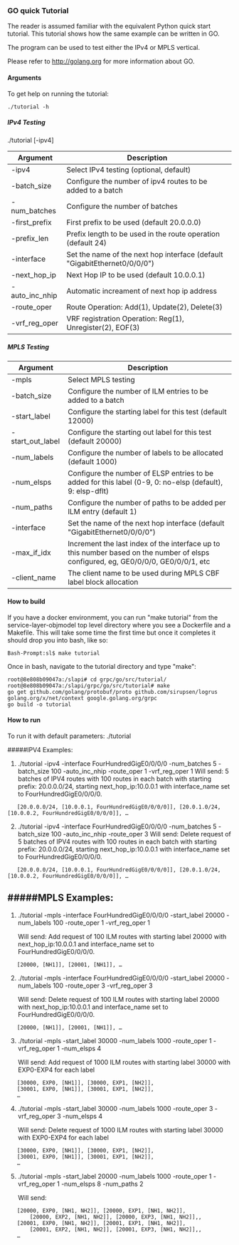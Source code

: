 ### GO quick Tutorial

The reader is assumed familiar with the equivalent Python quick start tutorial. This tutorial shows how the same example can be written in GO.

The program can be used to test either the IPv4 or MPLS vertical.

Please refer to <http://golang.org> for more information about GO.

#### Arguments
To get help on running the tutorial:

```
./tutorial -h
```

##### IPv4 Testing

./tutorial [-ipv4]

| Argument | Description |
| --- | --- |
| -ipv4            | Select IPv4 testing (optional, default) |
| -batch_size      | Configure the number of ipv4 routes to be added to a batch |
| -num_batches     | Configure the number of batches |
| -first_prefix    | First prefix to be used (default 20.0.0.0) |
| -prefix_len      | Prefix length to be used in the route operation (default 24) |
| -interface       | Set the name of the next hop interface (default "GigabitEthernet0/0/0/0") |
| -next_hop_ip     | Next Hop IP to be used (default 10.0.0.1) |
| -auto_inc_nhip   | Automatic increament of next hop ip address |
| -route_oper      | Route Operation: Add(1), Update(2), Delete(3) |
| -vrf_reg_oper    | VRF registration Operation: Reg(1), Unregister(2), EOF(3) |

##### MPLS Testing

| Argument | Description |
| --- | --- |
| -mpls        | Select MPLS testing |
| -batch_size   | Configure the number of ILM entries to be added to a batch |
| -start_label | Configure the starting label for this test (default 12000) |
| -start_out_label | Configure the starting out label for this test (default 20000) |
| -num_labels  | Configure the number of labels to be allocated (default 1000) |
| -num_elsps   | Configure the number of ELSP entries to be added for this label (0-9, 0: no-elsp (default), 9: elsp-dflt) |
| -num_paths   | Configure the number of paths to be added per ILM entry (default 1)|
| -interface    | Set the name of the next hop interface (default "GigabitEthernet0/0/0/0") |
| -max_if_idx  | Increment the last index of the interface up to this number based on the number of elsps configured, eg, GE0/0/0/0, GE0/0/0/1, etc |
| -client_name  | The client name to be used during MPLS CBF label block allocation |

#### How to build
If you have a docker environmemt, you can run "make tutorial" from the service-layer-objmodel
top level directory where you see a Dockerfile and a Makefile. This will take some time
the first time but once it completes it should drop you into bash, like so:

```
Bash-Prompt:sl$ make tutorial
```

Once in bash, navigate to the tutorial directory and type "make":
```
root@8e808b09047a:/slapi# cd grpc/go/src/tutorial/
root@8e808b09047a:/slapi/grpc/go/src/tutorial# make
go get github.com/golang/protobuf/proto github.com/sirupsen/logrus golang.org/x/net/context google.golang.org/grpc
go build -o tutorial
```

#### How to run

To run it with default parameters:
./tutorial

#####IPV4 Examples:
1) ./tutorial -ipv4 -interface FourHundredGigE0/0/0/0 -num_batches 5 -batch_size 100 -auto_inc_nhip -route_oper 1 -vrf_reg_oper 1
   Will send: 5 batches of IPV4 routes with 100 routes in each batch with starting prefix: 20.0.0.0/24,
              starting next_hop_ip:10.0.0.1 with interface_name set to FourHundredGigE0/0/0/0.
```
   [20.0.0.0/24, [10.0.0.1, FourHundredGigE0/0/0/0]], [20.0.1.0/24, [10.0.0.2, FourHundredGigE0/0/0/0]], …
```
2) ./tutorial -ipv4 -interface FourHundredGigE0/0/0/0 -num_batches 5 -batch_size 100 -auto_inc_nhip -route_oper 3
   Will send: Delete request of 5 batches of IPV4 routes with 100 routes in each batch with starting prefix: 20.0.0.0/24,
              starting next_hop_ip:10.0.0.1 with interface_name set to FourHundredGigE0/0/0/0.
```
   [20.0.0.0/24, [10.0.0.1, FourHundredGigE0/0/0/0]], [20.0.1.0/24, [10.0.0.2, FourHundredGigE0/0/0/0]], …
```

#####MPLS Examples:
------------

1) ./tutorial -mpls -interface FourHundredGigE0/0/0/0 -start_label 20000 -num_labels 100 -route_oper 1 -vrf_reg_oper 1

   Will send: Add request of 100 ILM routes with starting label 20000 with
              next_hop_ip:10.0.0.1 and interface_name set to FourHundredGigE0/0/0/0.
```
   [20000, [NH1]], [20001, [NH1]], …
```

2) ./tutorial -mpls -interface FourHundredGigE0/0/0/0 -start_label 20000 -num_labels 100 -route_oper 3 -vrf_reg_oper 3

   Will send: Delete request of 100 ILM routes with starting label 20000 with
              next_hop_ip:10.0.0.1 and interface_name set to FourHundredGigE0/0/0/0.
```
   [20000, [NH1]], [20001, [NH1]], …
```

3) ./tutorial -mpls -start_label 30000 -num_labels 1000 -route_oper 1 -vrf_reg_oper 1 -num_elsps 4

   Will send: Add request of 1000 ILM routes with starting label 30000 with EXP0-EXP4 for each label
```
   [30000, EXP0, [NH1]], [30000, EXP1, [NH2]],
   [30001, EXP0, [NH1]], [30001, EXP1, [NH2]],
   …
```
4) ./tutorial -mpls -start_label 30000 -num_labels 1000 -route_oper 3 -vrf_reg_oper 3 -num_elsps 4

   Will send: Delete request of 1000 ILM routes with starting label 30000 with EXP0-EXP4 for each label
```
   [30000, EXP0, [NH1]], [30000, EXP1, [NH2]],
   [30001, EXP0, [NH1]], [30001, EXP1, [NH2]],
   …
```
5) ./tutorial -mpls -start_label 20000 -num_labels 1000 -route_oper 1 -vrf_reg_oper 1 -num_elsps 8 -num_paths 2

   Will send:
```
   [20000, EXP0, [NH1, NH2]], [20000, EXP1, [NH1, NH2]],
       [20000, EXP2, [NH1, NH2]], [20000, EXP3, [NH1, NH2]],,
   [20001, EXP0, [NH1, NH2]], [20001, EXP1, [NH1, NH2]],
       [20001, EXP2, [NH1, NH2]], [20001, EXP3, [NH1, NH2]],,
   …
```
